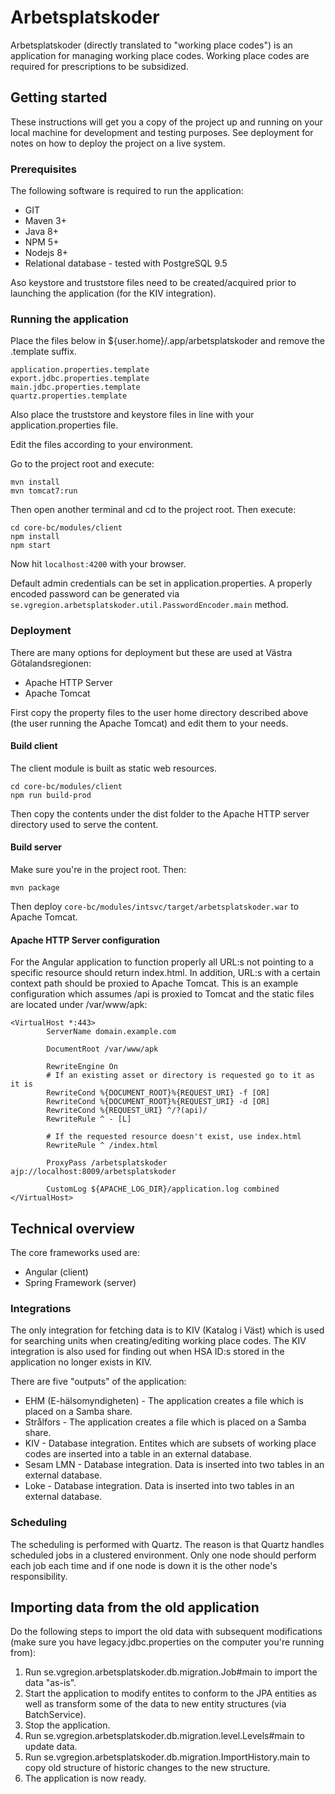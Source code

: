 # Arbetsplatskoder
Arbetsplatskoder (directly translated to "working place codes") is an application for managing working place codes. Working place codes are required for prescriptions to be subsidized.

## Getting started
These instructions will get you a copy of the project up and running on your local machine for development and testing purposes. See deployment for notes on how to deploy the project on a live system.

### Prerequisites
The following software is required to run the application:

* GIT
* Maven 3+
* Java 8+
* NPM 5+
* Nodejs 8+
* Relational database - tested with PostgreSQL 9.5

Aso keystore and truststore files need to be created/acquired prior to launching the application (for the KIV integration).

### Running the application
Place the files below in ${user.home}/.app/arbetsplatskoder and remove the .template suffix.

```
application.properties.template
export.jdbc.properties.template
main.jdbc.properties.template
quartz.properties.template
```

Also place the truststore and keystore files in line with your application.properties file.

Edit the files according to your environment.

Go to the project root and execute:

```
mvn install
mvn tomcat7:run
```

Then open another terminal and cd to the project root. Then execute:

```
cd core-bc/modules/client
npm install
npm start
```

Now hit `localhost:4200` with your browser.

Default admin credentials can be set in application.properties. A properly encoded password can be generated via `se.vgregion.arbetsplatskoder.util.PasswordEncoder.main` method.

### Deployment
There are many options for deployment but these are used at Västra Götalandsregionen:

* Apache HTTP Server
* Apache Tomcat

First copy the property files to the user home directory described above (the user running the Apache Tomcat) and edit them to your needs.

#### Build client
The client module is built as static web resources.

```
cd core-bc/modules/client
npm run build-prod
```

Then copy the contents under the dist folder to the Apache HTTP server directory used to serve the content.

#### Build server
Make sure you're in the project root. Then:

```
mvn package
```

Then deploy `core-bc/modules/intsvc/target/arbetsplatskoder.war` to Apache Tomcat.

#### Apache HTTP Server configuration
For the Angular application to function properly all URL:s not pointing to a specific resource should return index.html. In addition, URL:s with a certain context path should be proxied to Apache Tomcat. This is an example configuration which assumes /api is proxied to Tomcat and the static files are located under /var/www/apk:

```
<VirtualHost *:443>
        ServerName domain.example.com

        DocumentRoot /var/www/apk

        RewriteEngine On
        # If an existing asset or directory is requested go to it as it is
        RewriteCond %{DOCUMENT_ROOT}%{REQUEST_URI} -f [OR]
        RewriteCond %{DOCUMENT_ROOT}%{REQUEST_URI} -d [OR]
        RewriteCond %{REQUEST_URI} ^/?(api)/
        RewriteRule ^ - [L]

        # If the requested resource doesn't exist, use index.html
        RewriteRule ^ /index.html

        ProxyPass /arbetsplatskoder ajp://localhost:8009/arbetsplatskoder

        CustomLog ${APACHE_LOG_DIR}/application.log combined
</VirtualHost>
```

## Technical overview
The core frameworks used are:

* Angular (client)
* Spring Framework (server)

### Integrations
The only integration for fetching data is to KIV (Katalog i Väst) which is used for searching units when creating/editing working place codes. The KIV integration is also used for finding out when HSA ID:s stored in the application no longer exists in KIV.

There are five "outputs" of the application:

* EHM (E-hälsomyndigheten) - The application creates a file which is placed on a Samba share.
* Strålfors - The application creates a file which is placed on a Samba share.
* KIV - Database integration. Entites which are subsets of working place codes are inserted into a table in an external database.
* Sesam LMN - Database integration. Data is inserted into two tables in an external database.
* Loke - Database integration. Data is inserted into two tables in an external database.

### Scheduling
The scheduling is performed with Quartz. The reason is that Quartz handles scheduled jobs in a clustered environment. Only one node should perform each job each time and if one node is down it is the other node's responsibility.

## Importing data from the old application
Do the following steps to import the old data with subsequent modifications (make sure you have legacy.jdbc.properties on the computer you're running from):

1. Run se.vgregion.arbetsplatskoder.db.migration.Job#main to import the data "as-is".
2. Start the application to modify entites to conform to the JPA entities as well as transform some of the data to new entity structures (via BatchService).
3. Stop the application.
4. Run se.vgregion.arbetsplatskoder.db.migration.level.Levels#main to update data.
5. Run se.vgregion.arbetsplatskoder.db.migration.ImportHistory.main to copy old structure of historic changes to the new structure.
6. The application is now ready.
